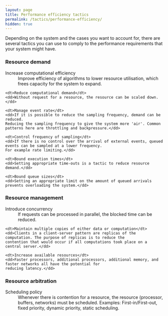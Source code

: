 ```yaml
---
layout: page
title: Performance efficiency tactics
permalink: /tactics/performance-efficiency/
hidden: true
---
```


Depending on the system and the cases you want to account for, there are several tactics you can use to comply to the
performance requirements that your system might have.

### Resource demand

<dl>
    <dt>Increase computational efficiency</dt>
    <dd>Improve efficiency of algorithms to lower resource utilisation, which frees capacity for the system to expand.</dd>
    
    <dt>Reduce computational demand</dt>
    <dd>Without request for a resource, the resource can be scaled down.</dd>
    
    <dt>Manage event rate</dt>
    <dd>If it is possible to reduce the sampling frequency, demand can be reduced.
    Reducing the sampling frequency to give the system more 'air'. Common patterns here are throttling and backpressure.</dd>
    
    <dt>Control frequency of sampling</dt>
    <dd>If there is no control over the arrival of external events, queued events can be sampled at a lower frequency.
    For example rate limiting.</dd>
    
    <dt>Bound execution times</dt>
    <dd>Setting appropriate time-outs is a tactic to reduce resource demand.</dd>
    
    <dt>Bound queue sizes</dt>
    <dd>Setting an appropriate limit on the amount of queued arrivals prevents overloading the system.</dd>
</dl>

### Resource management

<dl>
    <dt>Introduce concurrency</dt>
    <dd>If requests can be processed in parallel, the blocked time can be reduced.</dd>
    
    <dt>Maintain multiple copies of either data or computation</dt>
    <dd>Clients in a client-server pattern are replicas of the computation. The purpose of replicas is to reduce the
    contention that would occur if all computations took place on a central server.</dd>
    
    <dt>Increase available resources</dt>
    <dd>Faster processors, additional processors, additional memory, and faster networks all have the potential for
    reducing latency.</dd>
</dl>

### Resource arbitration

<dl>
    <dt>Scheduling policy</dt>
    <dd>Whenever there is contention for a resource, the resource (processor, buffers, networks) must be scheduled.
    Examples: First-in/First-out, fixed priority, dynamic priority, static scheduling.</dd>
</dl>

